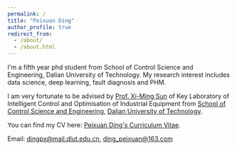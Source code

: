 ```yaml
---
permalink: /
title: "Peixuan Ding"
author_profile: true
redirect_from: 
  - /about/
  - /about.html
---
```


I'm a fifth year phd student from School of Control Science and Engineering, Dalian University of Technology. My research interest includes data science, deep learning, fault diagnosis and PHM.

I am very fortunate to be advised by [Prof. Xi-Ming Sun](http://faculty.dlut.edu.cn/2008011041/zh_CN/index.htm) of Key Laboratory of Intelligent Control and Optimisation of Industrial Equipment from [School of Control Science and Engineering](http://scse.dlut.edu.cn), [Dalian University of Technology](https://www.dlut.edu.cn).

You can find my CV here: [Peixuan Ding's Curriculum Vitae](../assets/Curriculum_Vitae.pdf).

Email: dingpx@mail.dlut.edu.cn, ding_peixuan@163.com
